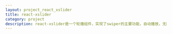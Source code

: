 ```yaml
---
layout: project_react_xslider
title: react-xslider
category: project
description: react-xslider是一个轮播组件，实现了swiper的主要功能，自动播放，无限循环，以及swiper不具备的懒加载模式。
---
```






